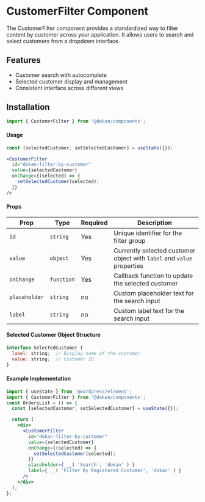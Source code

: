# CustomerFilter Component

The CustomerFilter component provides a standardized way to filter content by customer across your application. It allows users to search and select customers from a dropdown interface.

## Features

- Customer search with autocomplete
- Selected customer display and management
- Consistent interface across different views

## Installation

```jsx
import { CustomerFilter } from '@dokan/components';
```

#### Usage

```jsx
const [selectedCustomer, setSelectedCustomer] = useState({});

<CustomerFilter
  id="dokan-filter-by-customer"
  value={selectedCustomer}
  onChange={(selected) => {
    setSelectedCustomer(selected);
  }}
/>
```

#### Props

| Prop                  | Type       | Required | Description                                                                |
|-----------------------|------------|----------|----------------------------------------------------------------------------|
| `id`                  | `string`   | Yes      | Unique identifier for the filter group                                     |
| `value`               | `object`   | Yes      | Currently selected customer object with `label` and `value` properties     |
| `onChange` | `function` | Yes      | Callback function to update the selected customer                          |
| `placeholder`         | `string`   | no       | Custom placeholder text for the search input |
| `label`         | `string`   | no       | Custom label text for the search input  |

#### Selected Customer Object Structure

```jsx
interface SelectedCustomer {
  label: string;  // Display name of the customer
  value: string;  // Customer ID
}
```

#### Example Implementation

```jsx
import { useState } from '@wordpress/element';
import { CustomerFilter } from '@dokan/components';
const OrdersList = () => {
  const [selectedCustomer, setSelectedCustomer] = useState({});

  return (
    <div>
      <CustomerFilter
        id="dokan-filter-by-customer"
        value={selectedCustomer}
        onChange={(selected) => {
          setSelectedCustomer(selected);
        }}
        placeholder={ __( 'Search', 'dokan' ) }
        label={ __( 'Filter By Registered Customer', 'dokan' ) }
      />
    </div>
  );
};
```
